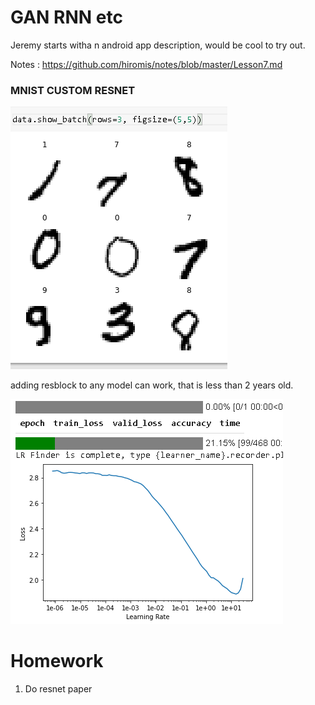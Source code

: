 # GAN RNN etc

Jeremy starts witha n android app description, would be cool to try out.

Notes : https://github.com/hiromis/notes/blob/master/Lesson7.md

### MNIST CUSTOM RESNET

![](mnist_data.png)

adding resblock to any model can work, that is less than 2 years old.

![](mnist_lr.png)




# Homework

1. Do resnet paper